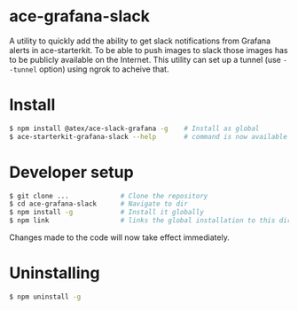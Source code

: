 # ace-grafana-slack

A utility to quickly add the ability to get slack notifications from
Grafana alerts in ace-starterkit. To be able to push images to slack
those images has to be publicly available on the Internet. This utility
can set up a tunnel (use `--tunnel` option) using ngrok to acheive that.

# Install

```bash
$ npm install @atex/ace-slack-grafana -g    # Install as global
$ ace-starterkit-grafana-slack --help       # command is now available
```

# Developer setup

```bash
$ git clone ...             # Clone the repository
$ cd ace-grafana-slack      # Navigate to dir
$ npm install -g            # Install it globally
$ npm link                  # links the global installation to this directory
```

Changes made to the code will now take effect immediately.

# Uninstalling

```bash
$ npm uninstall -g
```
